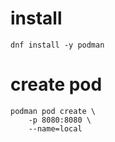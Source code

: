 # install

```
dnf install -y podman
```

# create pod

```
podman pod create \
    -p 8080:8080 \
    --name=local
```